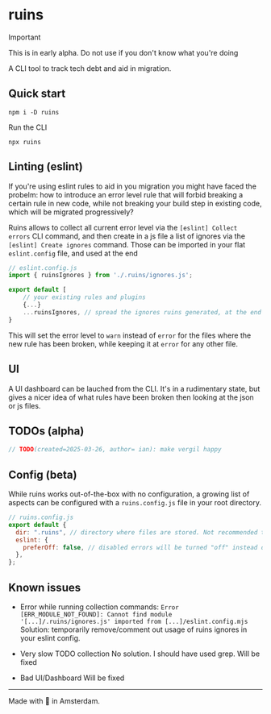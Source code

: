 # ruins

> [!IMPORTANT]
> This is in early alpha. Do not use if you don't know what you're doing

A CLI tool to track tech debt and aid in migration.

## Quick start

```
npm i -D ruins
```

Run the CLI

```
npx ruins
```

## Linting (eslint)

If you're using eslint rules to aid in you migration you might have faced the probelm: how to introduce an error level rule that will forbid breaking a certain rule in new code, while not breaking your build step in existing code, which will be migrated progressively?

Ruins allows to collect all current error level via the `[eslint] Collect errors` CLI command, and then create in a js file a list of ignores via the `[eslint] Create ignores` command. Those can be imported in your flat `eslint.config` file, and used at the end

```js
// eslint.config.js
import { ruinsIgnores } from './.ruins/ignores.js';

export default [
    // your existing rules and plugins
    {...}
    ...ruinsIgnores, // spread the ignores ruins generated, at the end
}
```

This will set the error level to `warn` instead of `error` for the files where the new rule has been broken, while keeping it at `error` for any other file.

## UI

A UI dashboard can be lauched from the CLI. It's in a rudimentary state, but gives a nicer idea of what rules have been broken then looking at the json or js files.

## TODOs (alpha)

```js
// TODO(created=2025-03-26, author= ian): make vergil happy
```

## Config (beta)

While ruins works out-of-the-box with no configuration, a growing list of aspects can be configured with a `ruins.config.js` file in your root directory.

```js
// ruins.config.js
export default {
  dir: ".ruins", // directory where files are stored. Not recommended to .gitignore it
  eslint: {
    preferOff: false, // disabled errors will be turned "off" instead of the default "error"
  },
};
```

## Known issues

- Error while running collection commands:
  `Error [ERR_MODULE_NOT_FOUND]: Cannot find module '[...]/.ruins/ignores.js' imported from [...]/eslint.config.mjs`
  Solution: temporarily remove/comment out usage of ruins ignores in your eslint config.

- Very slow TODO collection
  No solution. I should have used grep. Will be fixed

- Bad UI/Dashboard
  Will be fixed

---

Made with 🍕 in Amsterdam.

